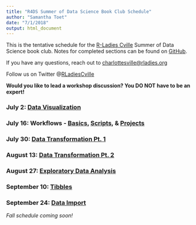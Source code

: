 ```yaml
---
title: "R4DS Summer of Data Science Book Club Schedule"
author: "Samantha Toet"
date: "7/1/2018"
output: html_document
---
```


This is the tentative schedule for the [R-Ladies Cville](https://www.meetup.com/rladies-charlottesville/) Summer of Data Science book club. Notes for completed sections can be found on [GitHub](https://github.com/RLadiesCharlottesville). 

If you have any questions, reach out to charlottesville@rladies.org

Follow us on Twitter @[RLadiesCville](https://twitter.com/RLadiesCville)

**Would you like to lead a workshop discussion? You DO NOT have to be an expert!**


### July 2: [Data Visualization](http://r4ds.had.co.nz/data-visualisation.html)

### July 16: Workflows - [Basics](http://r4ds.had.co.nz/workflow-basics.html), [Scripts](http://r4ds.had.co.nz/workflow-scripts.html), & [Projects](http://r4ds.had.co.nz/workflow-projects.html)

### July 30: [Data Transformation Pt. 1](http://r4ds.had.co.nz/transform.html)

### August 13: [Data Transformation Pt. 2](http://r4ds.had.co.nz/transform.html#add-new-variables-with-mutate)

### August 27: [Exploratory Data Analysis](http://r4ds.had.co.nz/exploratory-data-analysis.html)

### September 10: [Tibbles](http://r4ds.had.co.nz/tibbles.html)

### September 24: [Data Import](http://r4ds.had.co.nz/data-import.html)

*Fall schedule coming soon!*